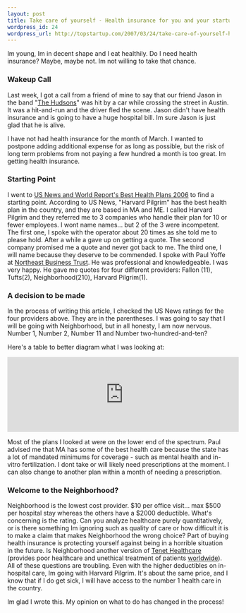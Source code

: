 ```yaml
--- 
layout: post
title: Take care of yourself - Health insurance for you and your startup.
wordpress_id: 24
wordpress_url: http://topstartup.com/2007/03/24/take-care-of-yourself-health-insurance-for-you-and-your-startup/
---
```

Im young, Im in decent shape and I eat healthily. Do I need health insurance? Maybe, maybe not. Im not willing to take that chance.

<h3>Wakeup Call</h3>
Last week, I got a call from a friend of mine to say that our friend Jason in the band "<a href="http://www.thehudsonsmusic.com/">The Hudsons</a>" was hit by a car while crossing the street in Austin. It was a hit-and-run and the driver fled the scene. Jason didn't have health insurance and is going to have a huge hospital bill. Im sure Jason is just glad that he is alive.

I have not had health insurance for the month of March. I wanted to postpone adding additional expense for as long as possible, but the risk of long term problems from not paying a few hundred a month is too great. Im getting health insurance.

<h3>Starting Point</h3>
I went to <a href="http://www.usnews.com/usnews/health/best-health-insurance/topplans.htm">US News and World Report's Best Health Plans 2006</a> to find a starting point. According to US News, "Harvard Pilgrim" has the best health plan in the country, and they are based in MA and ME. I called Harvard Pilgrim and they referred me to 3 companies who handle their plan for 10 or fewer employees. I wont name names... but 2 of the 3 were incompetent. The first one, I spoke with the operator about 20 times as she told me to please hold. After a while a gave up on getting a quote. The second company promised me a quote and never got back to me. The third one, I will name because they deserve to be commended. I spoke with Paul Yoffe at <a href="http://www.nbtgroup.com">Northeast Business Trust</a>. He was professional and knowledgeable. I was very happy. He gave me quotes for four different providers: Fallon (11), Tufts(2), Neighborhood(210), Harvard Pilgrim(1).

<h3>A decision to be made</h3>
In the process of writing this article, I checked the US News ratings for the four providers above. They are in the parentheses. I was going to say that I will be going with Neighborhood, but in all honesty, I am now nervous. Number 1, Number 2, Number 11 and Number two-hundred-and-ten?

Here's a table to better diagram what I was looking at:

<iframe width='525' height='170' frameborder='0'src='http://spreadsheets.google.com/pub?key=pP3bAElPDz8qQpU43URvlbA&output=html&gid=0&single=true&range=A1:G5'></iframe>

Most of the plans I looked at were on the lower end of the spectrum. Paul advised me that MA has some of the best health care because the state has a lot of mandated minimums for coverage - such as mental health and in-vitro fertilization. I dont take or will likely need prescriptions at the moment. I can also change to another plan within a month of needing a prescription. 

<h3>Welcome to the Neighborhood?</h3>
Neighborhood is the lowest cost provider. $10 per office visit... max $500 per hospital stay whereas the others have a $2000 deductible. What's concerning is the rating. Can you analyze healthcare purely quantitatively, or is there something Im ignoring such as quality of care or how difficult it is to make a claim that makes Neighborhood the wrong choice? Part of buying health insurance is protecting yourself against being in a horrible situation in the future. Is Neighborhood another version of <a href="http://en.wikipedia.org/wiki/Tenet_Healthcare">Tenet Healthcare</a> (provides poor healthcare and unethical treatment of patients <a href="http://www.uow.edu.au/arts/sts/bmartin/dissent/documents/health/entry_to_Tenet.html">worldwide</a>). All of these questions are troubling. Even with the higher deductibles on in-hospital care, Im going with Harvard Pilgrim. It's about the same price, and I know that if I do get sick, I will have access to the number 1 health care in the country.

Im glad I wrote this. My opinion on what to do has changed in the process!

